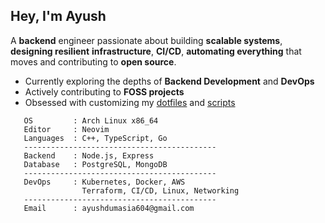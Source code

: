 ## Hey, I'm Ayush

A **backend** engineer passionate about building **scalable systems**, **designing resilient** **infrastructure**, **CI/CD**, **automating everything** that moves and contributing to **open source**.

- Currently exploring the depths of **Backend Development** and **DevOps**
- Actively contributing to **FOSS projects**
- Obsessed with customizing my [dotfiles](https://github.com/ad1822/hyprdots) and [scripts](https://github.com/ad1822/dotsh)


```
   OS         : Arch Linux x86_64
   Editor     : Neovim
   Languages  : C++, TypeScript, Go
   -------------------------------------------
   Backend    : Node.js, Express
   Database   : PostgreSQL, MongoDB
   -------------------------------------------
   DevOps     : Kubernetes, Docker, AWS
                Terraform, CI/CD, Linux, Networking
   -------------------------------------------
   Email      : ayushdumasia604@gmail.com
```


<!-- <p align="center">
  <a href="https://github.com/anuraghazra/github-readme-stats?tab=readme-ov-file#github-stats-card">
    <img height="155" alt="GitHub Stats" src="https://github-readme-stats.vercel.app/api?username=ad1822&border_color=45475a&show_icons=true&custom_title=GitHub+Statistics&title_color=cba6f7&theme=catppuccin_mocha&hide_border=false" />
  </a>
  <a href="https://git.io/streak-stats">
    <img height="155" alt="GitHub Streak" src="https://streak-stats.demolab.com/?user=ad1822&hide_current_streak=true&hide_longest_streak=false&theme=catppuccin-mocha&date_format=[Y.]n.j&mode=weekly&ring=AF90D7&stroke=45475a&fire=AF90D7&border=45475a" />
  </a>
</p> -->
